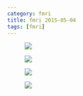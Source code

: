```yaml
---
category: fmri
title: fmri 2015-05-04
tags: [fmri]
---
```

<figure>
    <a href="{{ production_url }}/spins/assets/images/fmri/15-05-04_fMRI_QC.png"><img src="{{ production_url }}/spins/assets/images/fmri/15-05-04_fMRI_QC.png"></a>
</figure>

<figure>
    <a href="{{ production_url }}/spins/assets/images/fmri/15-05-04_fMRI_QC_CMH.png"><img src="{{ production_url }}/spins/assets/images/fmri/15-05-04_fMRI_QC_CMH.png"></a>
</figure>

<figure>
    <a href="{{ production_url }}/spins/assets/images/fmri/15-05-04_fMRI_QC_MRC.png"><img src="{{ production_url }}/spins/assets/images/fmri/15-05-04_fMRI_QC_MRC.png"></a>
</figure>

<figure>
    <a href="{{ production_url }}/spins/assets/images/fmri/15-05-04_fMRI_QC_ZHH.png"><img src="{{ production_url }}/spins/assets/images/fmri/15-05-04_fMRI_QC_ZHH.png"></a>
</figure>

